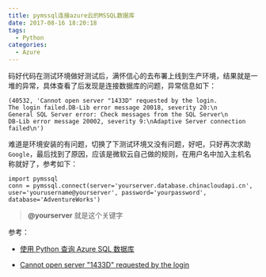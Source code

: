 ```yaml
---
title: pymssql连接azure云的MSSQL数据库
date: 2017-08-16 18:20:18
tags:
  - Python
categories:
  - Azure
---
```


码好代码在测试环境做好测试后，满怀信心的去布署上线到生产环境，结果就是一堆的异常，具体查看了后发现是连接数据库的问题，异常信息如下：

```
(40532, 'Cannot open server "1433D" requested by the login.  
The login failed.DB-Lib error message 20018, severity 20:\n
General SQL Server error: Check messages from the SQL Server\n
DB-Lib error message 20002, severity 9:\nAdaptive Server connection failed\n')
````

<!-- more -->

难道是环境安装的有问题，切换了下测试环境又没有问题，好吧，只好再次求助`Google`，最后找到了原因，应该是微软云自己做的规则，在用户名中加入主机名称就好了，参考如下：

```
import pymssql
conn = pymssql.connect(server='yourserver.database.chinacloudapi.cn', user='yourusername@yourserver', password='yourpassword', database='AdventureWorks')
```

> **@yourserver** 就是这个关键字

参考：
- [使用 Python 查询 Azure SQL 数据库](https://docs.microsoft.com/zh-cn/azure/sql-database/sql-database-connect-query-python)

- [Cannot open server "1433D" requested by the login](https://github.com/pymssql/pymssql/issues/330)